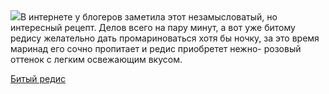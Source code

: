 <!--2025-05-26 20:42:39-->
<div class="yb">
  <div class="rss povarenok"><a href="https://www.povarenok.ru/recipes/show/182711/"><img src="https://www.povarenok.ru/data/cache/2025may/26/32/3178298_12035-640x480.jpg"></a>В интернете у блогеров заметила этот незамысловатый, но интересный рецепт. Делов всего на пару минут, а 
вот уже битому редису желательно дать промариноваться хотя бы ночку, за это время маринад его сочно пропитает и редис приобретет нежно- розовый оттенок с легким освежающим вкусом. <p class="titl"><a href="https://www.povarenok.ru/recipes/show/182711/">Битый редис</a></p></div>
</div>
